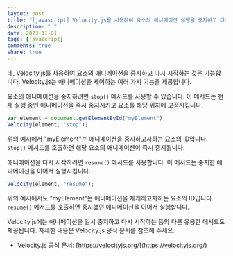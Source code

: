 ```yaml
---
layout: post
title: "[javascript] Velocity.js를 사용하여 요소의 애니메이션 실행을 중지하고 다시 시작할 수 있나요?"
description: " "
date: 2023-11-01
tags: [javascript]
comments: true
share: true
---
```


네, Velocity.js를 사용하여 요소의 애니메이션을 중지하고 다시 시작하는 것은 가능합니다. Velocity.js는 애니메이션을 제어하는 여러 가지 기능을 제공합니다. 

요소의 애니메이션을 중지하려면 `stop()` 메서드를 사용할 수 있습니다. 이 메서드는 현재 실행 중인 애니메이션을 즉시 중지시키고 요소를 해당 위치에 고정시킵니다.

```javascript
var element = document.getElementById("myElement");
Velocity(element, "stop");
```

위의 예시에서 "myElement"는 애니메이션을 중지하고자하는 요소의 ID입니다. `stop()` 메서드를 호출하면 해당 요소의 애니메이션이 즉시 중지됩니다.

애니메이션을 다시 시작하려면 `resume()` 메서드를 사용합니다. 이 메서드는 중지한 애니메이션을 이어서 실행시킵니다.

```javascript
Velocity(element, "resume");
```

위의 예시에서도 "myElement"는 애니메이션을 재개하고자하는 요소의 ID입니다. `resume()` 메서드를 호출하면 중지했던 애니메이션을 이어서 실행합니다.

Velocity.js에는 애니메이션을 일시 중지하고 다시 시작하는 등의 다른 유용한 메서드도 제공됩니다. 자세한 내용은 Velocity.js 공식 문서를 참조해 주세요.

- Velocity.js 공식 문서: [https://velocityjs.org/](https://velocityjs.org/)